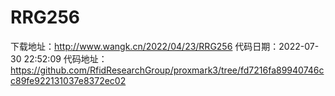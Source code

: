 # RRG256
下载地址：http://www.wangk.cn/2022/04/23/RRG256
代码日期：2022-07-30 22:52:09
代码地址：https://github.com/RfidResearchGroup/proxmark3/tree/fd7216fa89940746cc89fe922131037e8372ec02
